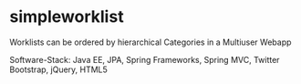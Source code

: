 simpleworklist
==============

Worklists can be ordered by hierarchical Categories in a Multiuser Webapp

Software-Stack: Java EE, JPA, Spring Frameworks, Spring MVC, Twitter Bootstrap, jQuery, HTML5